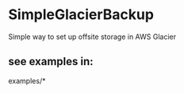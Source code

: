 # SimpleGlacierBackup

Simple way to set up offsite storage in AWS Glacier

## see examples in:

examples/*

